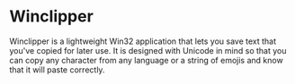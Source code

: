 ﻿# WinclipperWinclipper is a lightweight Win32 application that lets you save text that you've copied for later use. It is designed with Unicode in mind so that you can copy any character from any language or a string of emojis and know that it will paste correctly.